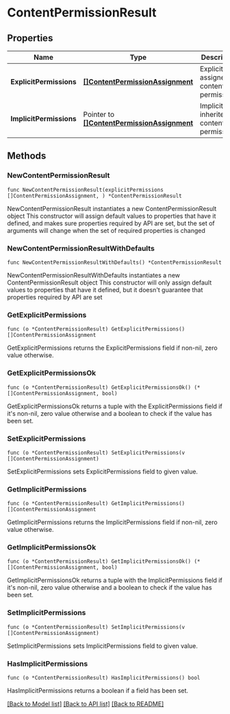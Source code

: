 # ContentPermissionResult

## Properties

Name | Type | Description | Notes
------------ | ------------- | ------------- | -------------
**ExplicitPermissions** | [**[]ContentPermissionAssignment**](ContentPermissionAssignment.md) | Explicitly assigned content permissions. | 
**ImplicitPermissions** | Pointer to [**[]ContentPermissionAssignment**](ContentPermissionAssignment.md) | Implicitly inherited content permissions. | [optional] 

## Methods

### NewContentPermissionResult

`func NewContentPermissionResult(explicitPermissions []ContentPermissionAssignment, ) *ContentPermissionResult`

NewContentPermissionResult instantiates a new ContentPermissionResult object
This constructor will assign default values to properties that have it defined,
and makes sure properties required by API are set, but the set of arguments
will change when the set of required properties is changed

### NewContentPermissionResultWithDefaults

`func NewContentPermissionResultWithDefaults() *ContentPermissionResult`

NewContentPermissionResultWithDefaults instantiates a new ContentPermissionResult object
This constructor will only assign default values to properties that have it defined,
but it doesn't guarantee that properties required by API are set

### GetExplicitPermissions

`func (o *ContentPermissionResult) GetExplicitPermissions() []ContentPermissionAssignment`

GetExplicitPermissions returns the ExplicitPermissions field if non-nil, zero value otherwise.

### GetExplicitPermissionsOk

`func (o *ContentPermissionResult) GetExplicitPermissionsOk() (*[]ContentPermissionAssignment, bool)`

GetExplicitPermissionsOk returns a tuple with the ExplicitPermissions field if it's non-nil, zero value otherwise
and a boolean to check if the value has been set.

### SetExplicitPermissions

`func (o *ContentPermissionResult) SetExplicitPermissions(v []ContentPermissionAssignment)`

SetExplicitPermissions sets ExplicitPermissions field to given value.


### GetImplicitPermissions

`func (o *ContentPermissionResult) GetImplicitPermissions() []ContentPermissionAssignment`

GetImplicitPermissions returns the ImplicitPermissions field if non-nil, zero value otherwise.

### GetImplicitPermissionsOk

`func (o *ContentPermissionResult) GetImplicitPermissionsOk() (*[]ContentPermissionAssignment, bool)`

GetImplicitPermissionsOk returns a tuple with the ImplicitPermissions field if it's non-nil, zero value otherwise
and a boolean to check if the value has been set.

### SetImplicitPermissions

`func (o *ContentPermissionResult) SetImplicitPermissions(v []ContentPermissionAssignment)`

SetImplicitPermissions sets ImplicitPermissions field to given value.

### HasImplicitPermissions

`func (o *ContentPermissionResult) HasImplicitPermissions() bool`

HasImplicitPermissions returns a boolean if a field has been set.


[[Back to Model list]](../README.md#documentation-for-models) [[Back to API list]](../README.md#documentation-for-api-endpoints) [[Back to README]](../README.md)


